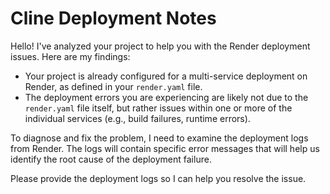# Cline Deployment Notes

Hello! I've analyzed your project to help you with the Render deployment issues. Here are my findings:

- Your project is already configured for a multi-service deployment on Render, as defined in your `render.yaml` file.
- The deployment errors you are experiencing are likely not due to the `render.yaml` file itself, but rather issues within one or more of the individual services (e.g., build failures, runtime errors).

To diagnose and fix the problem, I need to examine the deployment logs from Render. The logs will contain specific error messages that will help us identify the root cause of the deployment failure.

Please provide the deployment logs so I can help you resolve the issue.
